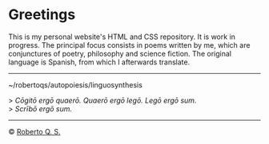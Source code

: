 # Greetings
This is my personal website's HTML and CSS repository. It is work in progress. The principal focus consists in poems written by me, which are conjunctures of poetry, philosophy and science fiction. The original language is Spanish, from which I afterwards translate.

***

~/robertoqs/autopoiesis/linguosynthesis

&gt; *Cōgitō ergō quaerō. Quaerō ergō legō. Legō ergō sum.*<br>
&gt; *Scrībō ergō sum.*

***

&#169; [Roberto Q. S.](https://writing.exchange/@robertoqs)
